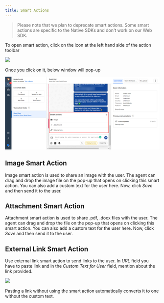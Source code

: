 ```yaml
---
title: Smart Actions
---
```


> Please note that we plan to deprecate smart actions. Some smart actions are specific to the Native SDKs and don't work on our Web SDK.

To open smart action, click on the icon at the left hand side of the action toolbar

![](assets/smart_action_button.png)

Once you click on it, below window will pop-up

![](assets/smart_action_open.png)

## Image Smart Action

Image smart action is used to share an image with the user. The agent can drag and drop the image file on the pop-up that opens on clicking this smart action. You can also add a custom text for the user here. Now, click *Save* and then send it to the user.

## Attachment Smart Action

Attachment smart action is used to share .pdf, .docx files with the user. The agent can drag and drop the file on the pop-up that opens on clicking this smart action. You can also add a custom text for the user here. Now, click *Save* and then send it to the user.

## External Link Smart Action

Use external link smart action to send links to the user. In *URL* field you have to paste link and in the *Custom Text for User* field, mention about the link provided.

![](assets/external_link_action.png)

Pasting a link without using the smart action automatically converts it to one without the custom text.
